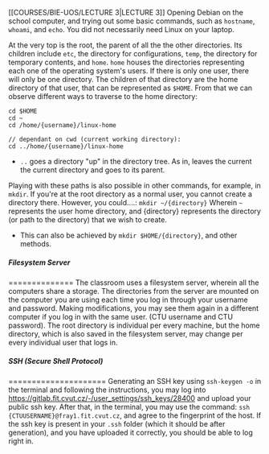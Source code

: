 [[COURSES/BIE-UOS/LECTURE 3|LECTURE 3]]
Opening Debian on the school computer, and trying out some basic commands, such as `hostname`, `whoami`, and `echo`. You did not necessarily need Linux on your laptop.


At the very top is the root, the parent of all the the other directories. Its children include `etc`, the directory for configurations, `temp`, the directory for temporary contents, and `home`.
`home` houses the directories representing each one of the operating system's users. If there is only one user, there will only be one directory. The children of that directory are the home directory of that user, that can be represented as `$HOME`.
From that we can observe different ways to traverse to the home directory:
```
cd $HOME
cd ~
cd /home/{username}/linux-home

// dependant on cwd (current working directory):
cd ../home/{username}/linux-home
```
-  `..` goes a directory "up" in the directory tree. As in, leaves the current the current directory and goes to its parent.

Playing with these paths is also possible in other commands, for example, in `mkdir`. If you're at the root directory as a normal user, you cannot create a directory there. However, you could....:
`mkdir ~/{directory}`
Wherein `~` represents the user home directory, and {directory} represents the directory (or path to the directory) that we wish to create.
- This can also be achieved by `mkdir $HOME/{directory}`, and other methods.

##### Filesystem Server
==============
The classroom uses a filesystem server, wherein all the computers share a storage. The directories from the server are mounted on the computer you are using each time you log in through your username and password. Making modifications, you may see them again in a different computer if you log in with the same user. (CTU username and CTU password).
The root directory is individual per every machine, but the home directory, which is also saved in the filesystem server, may change per every individual user that logs in.


##### SSH (Secure Shell Protocol)
=====================
Generating an SSH key using `ssh-keygen -o` in the terminal and following the instructions, you may log into https://gitlab.fit.cvut.cz/-/user_settings/ssh_keys/28400 and upload your public ssh key. After that, in the terminal, you may use the command:
`ssh {CTUUSERNAME}@fray1.fit.cvut.cz`, and agree to the fingerprint of the host. If the ssh key is present in your `.ssh` folder (which it should be after generation), and you have uploaded it correctly, you should be able to log right in.